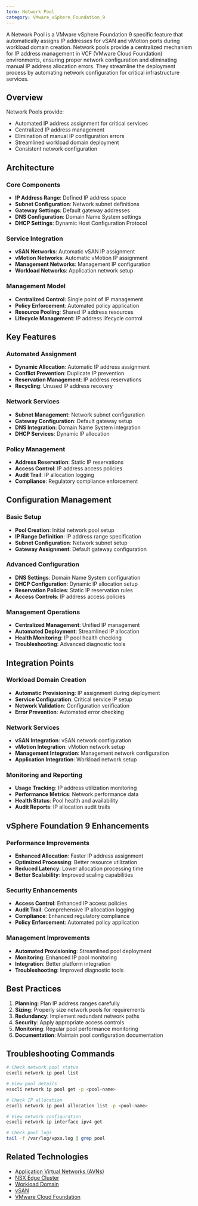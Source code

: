 ```yaml
---
term: Network Pool
category: VMware_vSphere_Foundation_9
---
```


A Network Pool is a VMware vSphere Foundation 9 specific feature that automatically assigns IP addresses for vSAN and vMotion ports during workload domain creation. Network pools provide a centralized mechanism for IP address management in VCF (VMware Cloud Foundation) environments, ensuring proper network configuration and eliminating manual IP address allocation errors. They streamline the deployment process by automating network configuration for critical infrastructure services.

## Overview

Network Pools provide:
- Automated IP address assignment for critical services
- Centralized IP address management
- Elimination of manual IP configuration errors
- Streamlined workload domain deployment
- Consistent network configuration

## Architecture

### Core Components
- **IP Address Range**: Defined IP address space
- **Subnet Configuration**: Network subnet definitions
- **Gateway Settings**: Default gateway addresses
- **DNS Configuration**: Domain Name System settings
- **DHCP Settings**: Dynamic Host Configuration Protocol

### Service Integration
- **vSAN Networks**: Automatic vSAN IP assignment
- **vMotion Networks**: Automatic vMotion IP assignment
- **Management Networks**: Management IP configuration
- **Workload Networks**: Application network setup

### Management Model
- **Centralized Control**: Single point of IP management
- **Policy Enforcement**: Automated policy application
- **Resource Pooling**: Shared IP address resources
- **Lifecycle Management**: IP address lifecycle control

## Key Features

### Automated Assignment
- **Dynamic Allocation**: Automatic IP address assignment
- **Conflict Prevention**: Duplicate IP prevention
- **Reservation Management**: IP address reservations
- **Recycling**: Unused IP address recovery

### Network Services
- **Subnet Management**: Network subnet configuration
- **Gateway Configuration**: Default gateway setup
- **DNS Integration**: Domain Name System integration
- **DHCP Services**: Dynamic IP allocation

### Policy Management
- **Address Reservation**: Static IP reservations
- **Access Control**: IP address access policies
- **Audit Trail**: IP allocation logging
- **Compliance**: Regulatory compliance enforcement

## Configuration Management

### Basic Setup
- **Pool Creation**: Initial network pool setup
- **IP Range Definition**: IP address range specification
- **Subnet Configuration**: Network subnet setup
- **Gateway Assignment**: Default gateway configuration

### Advanced Configuration
- **DNS Settings**: Domain Name System configuration
- **DHCP Configuration**: Dynamic IP allocation setup
- **Reservation Policies**: Static IP reservation rules
- **Access Controls**: IP address access policies

### Management Operations
- **Centralized Management**: Unified IP management
- **Automated Deployment**: Streamlined IP allocation
- **Health Monitoring**: IP pool health checking
- **Troubleshooting**: Advanced diagnostic tools

## Integration Points

### Workload Domain Creation
- **Automatic Provisioning**: IP assignment during deployment
- **Service Configuration**: Critical service IP setup
- **Network Validation**: Configuration verification
- **Error Prevention**: Automated error checking

### Network Services
- **vSAN Integration**: vSAN network configuration
- **vMotion Integration**: vMotion network setup
- **Management Integration**: Management network configuration
- **Application Integration**: Workload network setup

### Monitoring and Reporting
- **Usage Tracking**: IP address utilization monitoring
- **Performance Metrics**: Network performance data
- **Health Status**: Pool health and availability
- **Audit Reports**: IP allocation audit trails

## vSphere Foundation 9 Enhancements

### Performance Improvements
- **Enhanced Allocation**: Faster IP address assignment
- **Optimized Processing**: Better resource utilization
- **Reduced Latency**: Lower allocation processing time
- **Better Scalability**: Improved scaling capabilities

### Security Enhancements
- **Access Control**: Enhanced IP access policies
- **Audit Trail**: Comprehensive IP allocation logging
- **Compliance**: Enhanced regulatory compliance
- **Policy Enforcement**: Automated policy application

### Management Improvements
- **Automated Provisioning**: Streamlined pool deployment
- **Monitoring**: Enhanced IP pool monitoring
- **Integration**: Better platform integration
- **Troubleshooting**: Improved diagnostic tools

## Best Practices

1. **Planning**: Plan IP address ranges carefully
2. **Sizing**: Properly size network pools for requirements
3. **Redundancy**: Implement redundant network paths
4. **Security**: Apply appropriate access controls
5. **Monitoring**: Regular pool performance monitoring
6. **Documentation**: Maintain pool configuration documentation

## Troubleshooting Commands

```bash
# Check network pool status
esxcli network ip pool list

# View pool details
esxcli network ip pool get -p <pool-name>

# Check IP allocation
esxcli network ip pool allocation list -p <pool-name>

# View network configuration
esxcli network ip interface ipv4 get

# Check pool logs
tail -f /var/log/vpxa.log | grep pool
```

## Related Technologies

- [Application Virtual Networks (AVNs)](/glossary/term/avn.md)
- [NSX Edge Cluster](/glossary/term/nsx-edge-cluster.md)
- [Workload Domain](/glossary/term/workload-domain.md)
- [vSAN](/glossary/term/vsan.md)
- [VMware Cloud Foundation](/glossary/term/vmware-cloud-foundation.md)